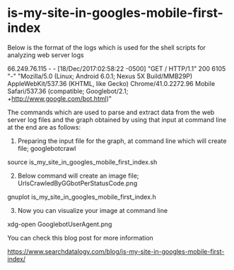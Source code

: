 # is-my-site-in-googles-mobile-first-index

Below is the format of the logs which is used for the shell scripts for analyzing web server logs

66.249.76.115 - - [18/Dec/2017:02:58:22 -0500] "GET / HTTP/1.1" 200 6105 "-" "Mozilla/5.0 (Linux; Android 6.0.1; Nexus 5X Build/MMB29P) AppleWebKit/537.36 (KHTML, like Gecko) Chrome/41.0.2272.96 Mobile Safari/537.36 (compatible; Googlebot/2.1; +http://www.google.com/bot.html)"

The commands which are used to parse and extract data from the web server log files and the graph obtained by using that input at command line at the end are as follows:

1) Preparing the input file for the graph, at command line which will create file; googlebotcrawl 

source  is_my_site_in_googles_mobile_first_index.sh

2) Below command will create an image file; UrlsCrawledByGGbotPerStatusCode.png 

gnuplot is_my_site_in_googles_mobile_first_index.h

3) Now you can visualize your image at command line 

xdg-open GooglebotUserAgent.png

You can check this blog post for more information

https://www.searchdatalogy.com/blog/is-my-site-in-googles-mobile-first-index/

